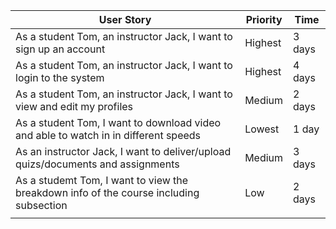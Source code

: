 <!-- P1 means most priority, P5 means least priority.
-->
| User Story |Priority| Time |
| ---------- | -------- |-------- |
| As a student Tom, an instructor Jack, I want to sign up an account| Highest | 3 days |
| As a student Tom, an instructor Jack, I want to login to the system| Highest | 4 days |
| As a student Tom, an instructor Jack, I want to view and edit my profiles | Medium | 2 days |
| As a student Tom, I want to download video and able to watch in in different speeds| Lowest | 1 day|
| As an instructor Jack, I want to deliver/upload quizs/documents and assignments | Medium | 3 days|
| As a studemt Tom, I want to view the breakdown info of the course including subsection  | Low | 2 days |
||
